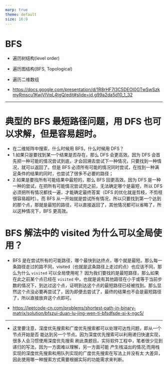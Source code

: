```yaml
---
marp: true
theme: default
size: 16:9
---
```


# BFS

- 遍历树结构(level order)
- 遍历图结构(BFS, Topological)
- 遍历二维数组

- https://docs.google.com/presentation/d/1R8rHF7l3C5DEOI0GTwSwSzkmyRmscu1KwjVIVpL4tgQ/edit#slide=id.g99a2da5d10_1_32

---

# 典型的 BFS 最短路径问题，用 DFS 也可以求解，但是容易超时。

- 在二维矩阵中搜索，什么时候用 BFS，什么时候用 DFS？
- 1.如果只是要找到某一个结果是否存在，那么 DFS 会更高效。因为 DFS 会首先把一种可能的情况尝试到底，才会回溯去尝试下一种情况，只要找到一种情况，就可以返回了。但是 BFS 必须所有可能的情况同时尝试，在找到一种满足条件的结果的同时，也尝试了很多不必要的路径；
- 2.如果是要找所有可能结果中最短的，那么 BFS 回更高效。因为 DFS 是一种一种的尝试，在把所有可能情况尝试完之前，无法确定哪个是最短，所以 DFS 必须把所有情况都找一遍，才能确定最终答案（DFS 的优化就是剪枝，不剪枝很容易超时）。而 BFS 从一开始就是尝试所有情况，所以只要找到第一个达到的那个点，那就是最短的路径，可以直接返回了，其他情况都可以省略了，所以这种情况下，BFS 更高效。


# BFS 解法中的 visited 为什么可以全局使用？
- BFS 是在尝试所有的可能路径，哪个最快到达终点，哪个就是最短。那么每一条路径走过的路不同，visited（也就是这条路径上走过的点）也应该不同，那么为什么 `visited` 可以全局使用呢？ 因为我们要找的是最短路径，那么如果在此之前某个点已经在 `visited` 中，也就是说有其他路径在小于或等于当前步数的情况下，到达过这个点，证明到达这个点的最短路径已经被找到。那么显然这个点没必要再尝试了，因为即便去尝试了，最终的结果也不会是最短路径了，所以直接放弃这个点即可。

- https://leetcode-cn.com/problems/shortest-path-in-binary-matrix/solution/bfszui-duan-lu-jing-wen-ti-bfsdfsde-si-k-ngc5/

---

- 这里要注意，深度优先搜索和广度优先搜索都可以处理可达性问题，即从一个节点开始是否 能达到另一个节点。因为深度优先搜索可以利用递归快速实现，很多人会习惯使用深度优先搜索 刷此类题目。实际软件工程中，笔者很少见到递归的写法，因为一方面难以理解，另一方面可能 产生栈溢出的情况;而用栈实现的深度优先搜索和用队列实现的广度优先搜索在写法上并没有太 大差异，因此使用哪一种搜索方式需要根据实际的功能需求来判断。
